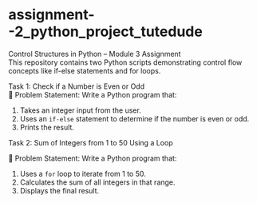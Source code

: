 # assignment--2_python_project_tutedude
Control Structures in Python – Module 3 Assignment <br>
This repository contains two Python scripts demonstrating control flow concepts like if-else statements and for loops. 

Task 1: Check if a Number is Even or Odd<br>
🎯 Problem Statement:
Write a Python program that:<br>
1. Takes an integer input from the user.
2. Uses an `if-else` statement to determine if the number is even or odd.
3. Prints the result.<br>

 Task 2: Sum of Integers from 1 to 50 Using a Loop<br>

🎯 Problem Statement:
Write a Python program that:<br>
1. Uses a `for` loop to iterate from 1 to 50.
2. Calculates the sum of all integers in that range.
3. Displays the final result.
